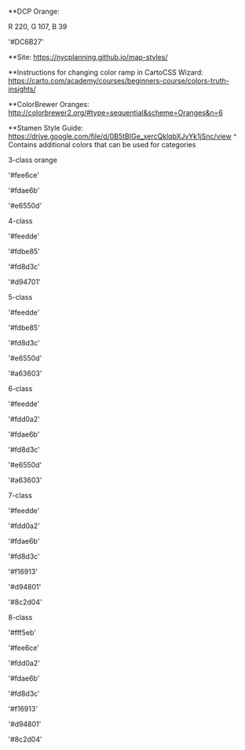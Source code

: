 **DCP Orange:

R 220, G 107, B 39

'#DC6B27'

**Site: 
https://nycplanning.github.io/map-styles/

**Instructions for changing color ramp in CartoCSS Wizard:
https://carto.com/academy/courses/beginners-course/colors-truth-insights/

**ColorBrewer Oranges:
http://colorbrewer2.org/#type=sequential&scheme=Oranges&n=6

**Stamen Style Guide:
https://drive.google.com/file/d/0B5tBIGe_xercQklqbXJvYk1jSnc/view
^ Contains additional colors that can be used for categories


3-class orange

'#fee6ce'

'#fdae6b'

'#e6550d'

4-class

'#feedde'

'#fdbe85'

'#fd8d3c'

'#d94701'

5-class

'#feedde'

'#fdbe85'

'#fd8d3c'

'#e6550d'

'#a63603'

6-class

'#feedde'

'#fdd0a2'

'#fdae6b'

'#fd8d3c'

'#e6550d'

'#a63603'

7-class

'#feedde'

'#fdd0a2'

'#fdae6b'

'#fd8d3c'

'#f16913'

'#d94801'

'#8c2d04'

8-class

'#fff5eb'

'#fee6ce'

'#fdd0a2'

'#fdae6b'

'#fd8d3c'

'#f16913'

'#d94801'

'#8c2d04'
